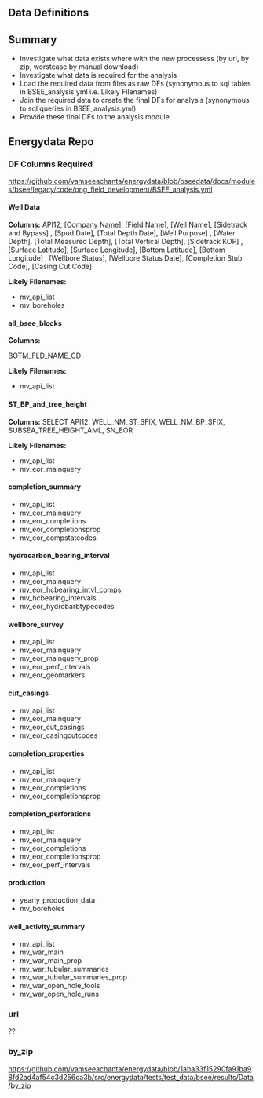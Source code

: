 ## Data Definitions

## Summary

- Investigate what data exists where with the new processess (by url, by zip, worstcase by manual download)
- Investigate what data is required for the analysis
- Load the required data from files as raw DFs (synonymous to sql tables in BSEE_analysis.yml i.e. Likely Filenames)
- Join the required data to create the final DFs for analysis (synonymous to sql queries in BSEE_analysis.yml)
- Provide these final DFs to the analysis module.

## Energydata Repo

### DF Columns Required

<https://github.com/vamseeachanta/energydata/blob/bseedata/docs/modules/bsee/legacy/code/ong_field_development/BSEE_analysis.yml>

#### Well Data

**Columns:**
API12, [Company Name], [Field Name], [Well Name], [Sidetrack and Bypass]
            , [Spud Date], [Total Depth Date], [Well Purpose]
            , [Water Depth], [Total Measured Depth], [Total Vertical Depth], [Sidetrack KOP]
            , [Surface Latitude], [Surface Longitude], [Bottom Latitude], [Bottom Longitude]
            , [Wellbore Status], [Wellbore Status Date], [Completion Stub Code], [Casing Cut Code]

**Likely Filenames:**

- mv_api_list
- mv_boreholes

#### all_bsee_blocks

**Columns:**

BOTM_FLD_NAME_CD

**Likely Filenames:**

- mv_api_list

#### ST_BP_and_tree_height

**Columns:**
SELECT API12, WELL_NM_ST_SFIX, WELL_NM_BP_SFIX, SUBSEA_TREE_HEIGHT_AML, SN_EOR

**Likely Filenames:**

- mv_api_list
- mv_eor_mainquery

#### completion_summary

- mv_api_list
- mv_eor_mainquery
- mv_eor_completions
- mv_eor_completionsprop
- mv_eor_compstatcodes

#### hydrocarbon_bearing_interval

- mv_api_list
- mv_eor_mainquery
- mv_eor_hcbearing_intvl_comps
- mv_hcbearing_intervals
- mv_eor_hydrobarbtypecodes

#### wellbore_survey

- mv_api_list
- mv_eor_mainquery
- mv_eor_mainquery_prop
- mv_eor_perf_intervals
- mv_eor_geomarkers

#### cut_casings

- mv_api_list
- mv_eor_mainquery
- mv_eor_cut_casings
- mv_eor_casingcutcodes

#### completion_properties

- mv_api_list
- mv_eor_mainquery
- mv_eor_completions
- mv_eor_completionsprop

#### completion_perforations

- mv_api_list
- mv_eor_mainquery
- mv_eor_completions
- mv_eor_completionsprop
- mv_eor_perf_intervals

#### production

- yearly_production_data
- mv_boreholes

#### well_activity_summary

- mv_api_list
- mv_war_main
- mv_war_main_prop
- mv_war_tubular_summaries
- mv_war_tubular_summaries_prop
- mv_war_open_hole_tools
- mv_war_open_hole_runs

### url

??

### by_zip

<https://github.com/vamseeachanta/energydata/blob/1aba33f15290fa91ba98fd2ad4af54c3d256ca3b/src/energydata/tests/test_data/bsee/results/Data/by_zip>
